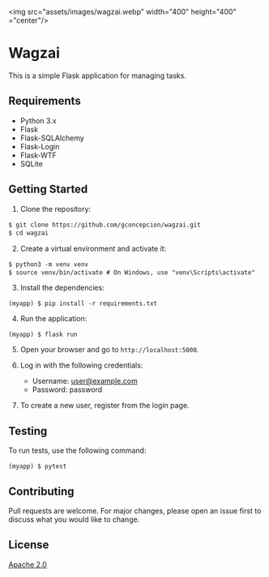 <img src="assets/images/wagzai.webp" width="400" height="400" ="center"/>

Wagzai
=====

This is a simple Flask application for managing tasks.

Requirements
------------

* Python 3.x
* Flask
* Flask-SQLAlchemy
* Flask-Login
* Flask-WTF
* SQLite

Getting Started
---------------

1. Clone the repository:
```bash
$ git clone https://github.com/gconcepcion/wagzai.git
$ cd wagzai
```
2. Create a virtual environment and activate it:
```
$ python3 -m venv venv
$ source venv/bin/activate # On Windows, use "venv\Scripts\activate"
```
3. Install the dependencies:
```
(myapp) $ pip install -r requirements.txt
```
4. Run the application:
```
(myapp) $ flask run
```
5. Open your browser and go to `http://localhost:5000`.

6. Log in with the following credentials:

   * Username: user@example.com
   * Password: password

7. To create a new user, register from the login page.

Testing
-------

To run tests, use the following command:
```
(myapp) $ pytest
```
Contributing
------------

Pull requests are welcome. For major changes, please open an issue first to discuss what you would like to change.

License
-------

[Apache 2.0](https://www.apache.org/licenses/LICENSE-2.0)
